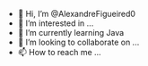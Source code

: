 - 👋 Hi, I’m @AlexandreFigueired0
- 👀 I’m interested in ...
- 🌱 I’m currently learning Java
- 💞️ I’m looking to collaborate on ...
- 📫 How to reach me ...


